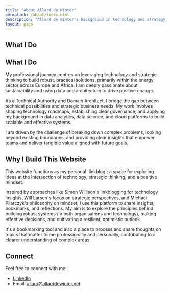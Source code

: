 ```yaml
---
title: "About Allard de Winter"
permalink: /about/index.html
description: "Allard de Winter's background in technology and strategy, and the purpose of this website."
layout: page
---
```


## What I Do

## What I Do

My professional journey centres on leveraging technology and strategic thinking to build robust, practical solutions, primarily within the energy sector across Europe and Africa. I am deeply passionate about sustainability and using data and architecture to drive positive change.

As a Technical Authority and Domain Architect, I bridge the gap between technical possibilities and strategic business needs. My work involves shaping technology roadmaps, establishing clear governance, and applying my background in data analytics, data science, and cloud platforms to build scalable and effective systems.

I am driven by the challenge of breaking down complex problems, looking beyond existing boundaries, and providing clear insights that empower teams and deliver tangible value aligned with future goals.

## Why I Build This Website

This website functions as my personal 'linkblog'; a space for exploring ideas at the intersection of technology, strategic thinking, and a positive mindset.

Inspired by approaches like Simon Willison's linkblogging for technology insights, Will Larsen's focus on strategic perspectives, and Michael Pilarczyk's philosophy on mindset, I use this platform to share insights, bookmarks, and reflections. My aim is to explore the principles behind building robust systems (in both organisations and technology), making effective decisions, and cultivating a resilient, optimistic outlook.

It's a bookmarking tool and also a place to process and share thoughts on topics that matter to me professionally and personally, contributing to a clearer understanding of complex areas.

## Connect

Feel free to connect with me:

*   [LinkedIn](https://www.linkedin.com/in/allarddewinter/)
*   Email: [allard@allarddewinter.net](mailto:allard@allarddewinter.net)
